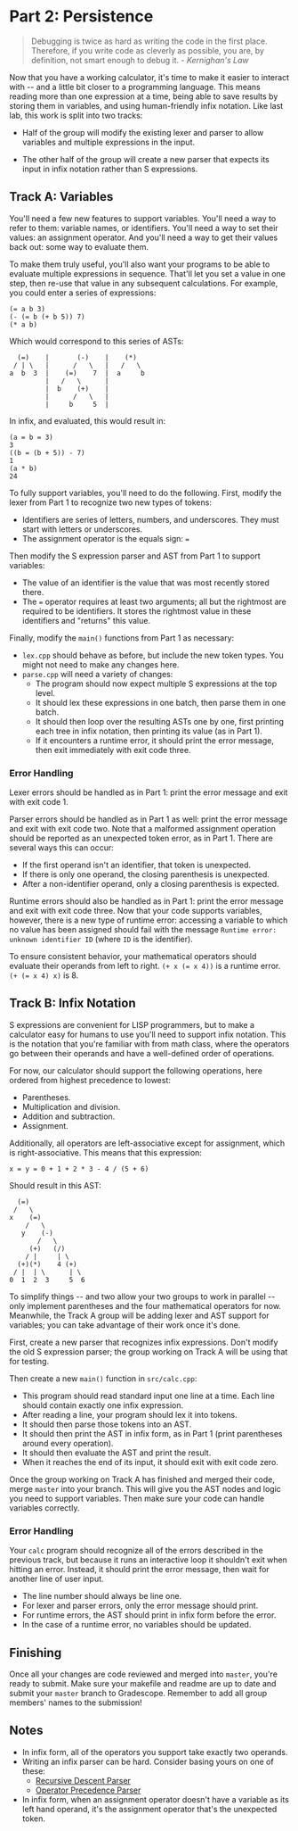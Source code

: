 # Part 2: Persistence

> Debugging is twice as hard as writing the code in the first place.  Therefore,
> if you write code as cleverly as possible, you are,  by definition,  not smart
> enough to debug it. - _Kernighan's Law_


Now that you have a working calculator,  it's time to make it easier to interact
with -- and a little bit  closer to a programming language.  This means  reading
more than  one expression at a time,  being able to save results by storing them
in variables, and using human-friendly infix notation.  Like last lab, this work
is split into two tracks:

- Half of the group will modify the existing lexer and parser to allow variables
  and multiple expressions in the input.

- The other half of the group will create a new parser that expects its input in
  infix notation rather than S expressions.


## Track A: Variables

You'll need a few new features to support variables.  You'll need a way to refer
to them: variable names, or identifiers.  You'll need a way to set their values:
an assignment operator. And you'll need a way to get their values back out: some
way to evaluate them.

To make them truly useful, you'll also want your programs to be able to evaluate
multiple expressions in sequence.  That'll let you set a value in one step, then
re-use that value in any subsequent calculations. For example, you could enter a
series of expressions:

```
(= a b 3)
(- (= b (+ b 5)) 7)
(* a b)
```

Which would correspond to this series of ASTs:

```
  (=)    |       (-)    |    (*)
 / | \   |      /   \   |   /   \
a  b  3  |    (=)    7  |  a     b
         |   /   \      |
         |  b    (+)    |
         |      /   \   |
         |     b     5  |
```

In infix, and evaluated, this would result in:

```
(a = b = 3)
3
((b = (b + 5)) - 7)
1
(a * b)
24
```

To fully support variables,  you'll need to do the following.  First, modify the
lexer from Part 1 to recognize two new types of tokens:

- Identifiers are series of letters, numbers, and underscores.  They must start
  with letters or underscores.
- The assignment operator is the equals sign: `=`

Then modify the S expression parser and AST from Part 1 to support variables:

- The value of an identifier is the value that was most recently stored there.
- The `=` operator  requires at least two arguments;  all but the  rightmost are
  required to be identifiers. It stores the rightmost value in these identifiers
  and "returns" this value.

Finally, modify the `main()` functions from Part 1 as necessary:

- `lex.cpp` should behave as before, but include the new token types.  You might
  not need to make any changes here.
- `parse.cpp` will need a variety of changes:
  - The program should now expect multiple S expressions at the top level.
  - It should lex these expressions in one batch, then parse them in one batch.
  - It should then loop over the resulting ASTs one by one,  first printing each
    tree in infix notation, then printing its value (as in Part 1).
  - If it  encounters a  runtime error,  it should print the error message, then
    exit immediately with exit code three.

### Error Handling

Lexer errors should be handled as in Part 1:  print the error message and exit
with exit code 1.

Parser errors should be handled as in Part 1 as well:  print the error message
and exit with exit code two.  Note that a malformed assignment operation should
be reported as an unexpected token error, as in Part 1.  There are several ways
this can occur:

- If the first operand isn't an identifier, that token is unexpected.
- If there is only one operand, the closing parenthesis is unexpected.
- After a non-identifier operand, only a closing parenthesis is expected.

Runtime errors should also be handled as in Part 1:  print the error message and
exit with exit code three. Now that your code supports variables, however, there
is a new type of runtime error:  accessing a variable to which no value has been
assigned  should  fail with  the message  `Runtime error: unknown identifier ID`
(where `ID` is the identifier).

To ensure consistent behavior, your mathematical operators should evaluate their
operands from left to right. `(+ x (= x 4))` is a runtime error. `(+ (= x 4) x)`
is 8.


## Track B: Infix Notation

S expressions are convenient for LISP programmers, but to make a calculator easy
for humans to use  you'll need to support infix notation.  This is  the notation
that you're familiar with from math class,  where the operators go between their
operands and have a well-defined order of operations.

For now,  our calculator should support  the following operations,  here ordered
from highest precedence to lowest:

- Parentheses.
- Multiplication and division.
- Addition and subtraction.
- Assignment.

Additionally, all operators are left-associative except for assignment, which is
right-associative.  This means that this expression:

```
x = y = 0 + 1 + 2 * 3 - 4 / (5 + 6)
```

Should result in this AST:

```
  (=)
 /   \
x    (=)
    /   \
   y    (-)
       /   \
     (+)   (/)
    / |     | \
  (+)(*)    4 (+)
 / |  | \      | \
0  1  2  3     5  6
```

To simplify things -- and two allow your two groups  to work in parallel -- only
implement  parentheses and  the four mathematical operators for now.  Meanwhile,
the  Track A group will be adding  lexer and AST support  for variables; you can
take advantage of their work once it's done.

First, create a  new parser that recognizes infix expressions.  Don't modify the
old  S expression parser;  the group working on  Track A  will be using that for
testing.

Then create a new `main()` function in `src/calc.cpp`:

- This program should read standard input one line at a time.  Each line should
  contain exactly one infix expression.
- After reading a line, your program should lex it into tokens.
- It should then parse those tokens into an AST.
- It should then  print the AST in infix form,  as in Part 1  (print parentheses
  around every operation).
- It should then evaluate the AST and print the result.
- When it reaches the end of its input, it should exit with exit code zero.

Once the  group working  on Track A  has finished and  merged their code,  merge
`master` into  your branch.  This will give you the AST nodes and logic you need
to support variables.  Then make sure your code can handle variables correctly.

### Error Handling

Your `calc` program should recognize all of the errors described in the previous
track, but because it runs an interactive loop it shouldn't exit when hitting an
error. Instead, it should print the error message, then wait for another line of
user input.

- The line number should always be line one.
- For lexer and parser errors, only the error message should print.
- For runtime errors, the AST should print in infix form before the error.
- In the case of a runtime error, no variables should be updated.



## Finishing

Once all your changes are code reviewed  and merged into `master`,  you're ready
to submit.  Make sure  your  makefile and readme  are up to date and submit your
`master` branch  to Gradescope.  Remember to add all group members' names to the
submission!


## Notes

- In infix form, all of the operators you support take exactly two operands.
- Writing an infix parser can be hard.  Consider basing yours on one of these:
  - [Recursive Descent Parser](https://en.wikipedia.org/wiki/Recursive_descent_parser)
  - [Operator Precedence Parser](https://en.wikipedia.org/wiki/Operator-precedence_parser)
- In infix form, when an assignment operator doesn't have a variable as its left
  hand operand, it's the assignment operator that's the unexpected token.
